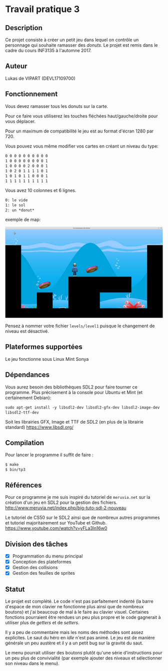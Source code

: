 # Travail pratique 3

## Description

Ce projet consiste à créer un petit jeu dans lequel on contrôle un personnage
qui souhaite ramasser des *donuts*. Le projet est remis dans le cadre du cours
INF3135 à l'automne 2017.

## Auteur

Lukas de VIPART (DEVL17109700)

## Fonctionnement

Vous devez ramasser tous les donuts sur la carte. 

Pour ce faire vous utiliserez les touches fléchées haut/gauche/droite pour vous
déplacer.

Pour un maximum de compatibilité le jeu est au format d'écran 1280 par 720.

Vous pouvez vous même modifier vos cartes en créant un niveau du type:
~~~
0 0 0 0 0 0 0 0 0 0
1 0 0 0 0 0 0 0 0 1
1 0 0 0 0 2 0 0 0 1 
1 0 2 0 1 1 1 1 0 1 
1 0 1 0 1 1 0 0 0 1
1 1 1 1 1 1 1 1 1 1
~~~
Vous avez 10 colonnes et 6 lignes. 
~~~
0: le vide
1: le sol
2: un *donut*
~~~

exemple de map:

![](screen/screen.jpg)

Pensez à nommer votre fichier `levels/level1` puisque le changement de niveau
est désactivé. 

## Plateformes supportées

Le jeu fonctionne sous Linux Mint Sonya

## Dépendances

Vous aurez besoin des bibliothèques SDL2 pour faire tourner ce programme. Plus
précisement à la console pour Ubuntu et Mint (et certainement Debian):
~~~
sudo apt-get install -y libsdl2-dev libsdl2-gfx-dev libsdl2-image-dev libsdl2-ttf-dev
~~~
Soit les librairies GFX, Image et TTF de SDL2 (en plus de la librairie standard)
https://www.libsdl.org/

## Compilation

Pour lancer le programme il suffit de faire : 
~~~
$ make
$ bin/tp3
~~~

## Références

Pour ce programme je me suis inspiré du tutoriel de `meruvia.net` sur la
création d'un jeu en SDL2 pour la gestion des fichiers.
http://www.meruvia.net/index.php/big-tuto-sdl-2-nouveau 

Le tutoriel de CS50 sur le SDL2 ainsi que de nombreux autres programmes et
tutoriel majoritairement sur YouTube et Github.
https://www.youtube.com/watch?v=yFLa3ln16w0

## Division des tâches

- [X] Programmation du menu principal 
- [X] Conception des plateformes 
- [X] Gestion des collisions 
- [X] Gestion des feuilles de sprites 

## Statut

Le projet est complété. Le code n'est pas parfaitement indenté (la barre
d'espace de mon clavier ne fonctionne plus ainsi que de nombreux boutons) et
j'ai beaucoup de mal à le faire au clavier visuel. Certaines fonctions
pourraient être rendues un peu plus propre et le code gagnerait à utiliser plus
de *getters* et de *setters*. 

Il y a peu de commentaire mais les noms des méthodes sont assez explicites. Le
saut du héro en *idle* n'est pas animé. Le jeu est de manière générale un peu
austère et il y a un petit bug sur la gravité du saut.

Le menu pourrait utiliser des boutons plutôt qu'une série d'instructions pour
un peu plus de convivialité (par exemple ajouter des niveaux et sélectionner
son niveau dans le menu). 
